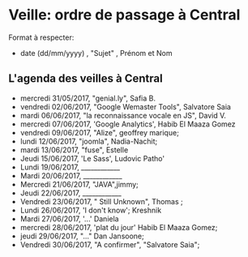# Veille: ordre de passage à Central
Format à respecter:   
- date (dd/mm/yyyy)  , "Sujet" ,  Prénom et Nom

## L'agenda des veilles à Central  
- mercredi 31/05/2017, "genial.ly", Safia B.
- vendredi 02/06/2017, "Google Wemaster Tools", Salvatore Saia
- mardi 06/06/2017, "la reconnaissance vocale en JS", David V.
- mercredi 07/06/2017, 'Google Analytics', Habib El Maaza Gomez
- vendredi 09/06/2017, "Alize", geoffrey marique;
- lundi 12/06/2017, "joomla", Nadia-Nachit;
- mardi 13/06/2017, "fuse", Estelle
- Jeudi 15/06/2017, 'Le Sass', Ludovic Patho'
- Lundi 19/06/2017, ____________
- Mardi 20/06/2017, ____________
- Mercredi 21/06/2017, "JAVA",jimmy;
- Jeudi 22/06/2017, ____________
- Vendredi 23/06/2017, " Still Unknown", Thomas ;
- Lundi 26/06/2017, 	'I don't know'; Kreshnik
- Mardi 27/06/2017, '...' Daniela
- mercredi 28/06/2017, 'plat du jour' Habib El Maaza Gomez;
- jeudi 29/06/2017, "..." Dan Jansoone;
- Vendredi 30/06/2017, "A confirmer", "Salvatore Saia";
